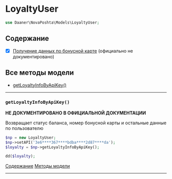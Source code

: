 # LoyaltyUser

```php
use Daaner\NovaPoshta\Models\LoyaltyUser;
```

## Содержание
- [x] [Получение данных по бонусной карте](LoyaltyUser.md#getLoyaltyInfoByApiKey) (официально не документировано)


## Все методы модели
- [getLoyaltyInfoByApiKey()](#getLoyaltyInfoByApiKey)

---


### `getLoyaltyInfoByApiKey()`
__НЕ ДОКУМЕНТИРОВАНО В ОФИЦИАЛЬНОЙ ДОКУМЕНТАЦИИ__

Возвращает статус баланса, номер бонусной карты и остальные данные по пользователю
```php
$np = new LoyaltyUser;
$np->setAPI('3e6****367****bdba****2d87****da');
$loyalty = $np->getLoyaltyInfoByApiKey();

dd($loyalty);
```
[Содержание](#Содержание) [Методы модели](#Все-методы-модели)
***
